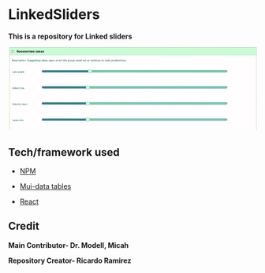 # LinkedSliders
<b>This is a repository for Linked sliders </b>

![alt text](IMG/d96f0bb086707422ee4580b616af1fc8.gif "sliders")

<h2>Tech/framework used</h2>

- [NPM](https://www.npmjs.com/)

- [Mui-data tables](https://github.com/mui-org/material-ui)

- [React](https://reactjs.org/)

<h2>Credit</h2>
<b>Main Contributor- Dr. Modell, Micah</b>

<b>Repository Creator- Ricardo Ramirez</b>
